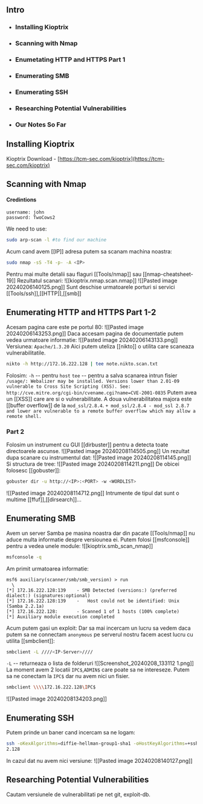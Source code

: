 ## Intro 
- ###  Installing Kioptrix
- ### Scanning with Nmap
- ### Enumetating HTTP and HTTPS Part 1
- ### Enumerating SMB
- ### Enumerating SSH
- ### Researching Potential Vulnerabilities
- ### Our Notes So Far
## Installing Kioptrix
Kioptrix Download - [https://tcm-sec.com/kioptrix](https://tcm-sec.com/kioptrix)

## Scanning with Nmap
#### Credintions
```copy
username: john
password: TwoCows2
```
We need to use:
```bash
sudo arp-scan -l #to find our machine
```
Acum cand avem [[IP]] adresa putem sa scanam machina noastra:
```bash
sudo nmap -sS -T4 -p- -A <IP>
```
Pentru mai multe detalii sau flaguri [[Tools/nmap]] sau [[nmap-cheatsheet-19]] 
Rezultatul scanari:
![[kioptrix.nmap.scan.nmap]]
![[Pasted image 20240206140125.png]]
Sunt deschise urmatoarele porturi si servici [[Tools/ssh]],[[HTTP]],[[smb]]
## Enumerating HTTP and HTTPS Part 1-2
Acesam pagina care este pe portul 80:
![[Pasted image 20240206143253.png]]
Daca accesam pagina de documentatie putem vedea urmatoare informatie:
![[Pasted image 20240206143133.png]]
Versiunea: `Apache/1.3.20`
Aici putem uteliza [[nikto]] o utilita care scaneaza vulnerabilitatile.
```bash
nikto -h http://172.16.222.128 | tee note.nikto.scan.txt
```
Folosim:
`-h` -- pentru `host`
`tee` -- pentru a salva scanarea intrun fisier 
`/usage/: Webalizer may be installed. Versions lower than 2.01-09 vulnerable to Cross Site Scripting (XSS). See: http://cve.mitre.org/cgi-bin/cvename.cgi?name=CVE-2001-0835`
Putem avea un [[XSS]] care are si o vulnerabilitate.
A doua vulnerabilitatea majora este [[buffer overflow]] de la `mod_ssl/2.8.4`.
`+ mod_ssl/2.8.4 - mod_ssl 2.8.7 and lower are vulnerable to a remote buffer overflow which may allow a remote shell.`
### Part 2
Folosim un instrument cu GUI [[dirbuster]] pentru a detecta toate directoarele ascunse.
![[Pasted image 20240208114505.png]]
Un rezultat dupa scanare cu instrumentul dat:
![[Pasted image 20240208114145.png]]
Si structura de tree:
![[Pasted image 20240208114211.png]]
De obicei folosesc [[gobuster]]:
```bash
gobuster dir -u http://<IP>:<PORT> -w <WORDLIST>
```
![[Pasted image 20240208114712.png]]
Intrumente de tipul dat sunt o multime [[ffuf]],[[dirsearch]]...

## Enumerating SMB
Avem un server Samba pe masina noastra dar din pacate [[Tools/nmap]] nu aduce multa informatie despre versiounea ei. Putem folosi [[msfconsole]] pentru a vedea unele module:
![[kioptrix.smb_scan_nmap]]
```bash
msfconsole -q
```
Am primit urmatoarea informatie:
```msfcons
msf6 auxiliary(scanner/smb/smb_version) > run  
  \
[*] 172.16.222.128:139    - SMB Detected (versions:) (preferred dialect:) (signatures:optional)  
[*] 172.16.222.128:139    -   Host could not be identified: Unix (Samba 2.2.1a)  
[*] 172.16.222.128:       - Scanned 1 of 1 hosts (100% complete)  
[*] Auxiliary module execution completed 
```
Acum putem gasi un exploit:
Dar sa mai incercam un lucru sa vedem daca putem sa ne connectam `anonymous` pe serverul nostru facem acest lucru cu utilita [[smbclient]]:
```bash
smbclient -L ////<IP-Server>////
```
`-L` -- returneaza o lista de folderuri 
![[Screenshot_20240208_133112 1.png]]
La moment avem 2 locatii `IPC$`,`ADMIN$` care poate sa ne intereseze.
Putem sa ne conectam la `IPC$` dar nu avem nici un fisier.
```bash
smbclient \\\\172.16.222.128\IPC$
```
![[Pasted image 20240208134203.png]]
## Enumerating SSH
Putem prinde un baner cand incercam sa ne logam:
```bash
ssh -oKexAlgorithms=diffie-hellman-group1-sha1 -oHostKeyAlgorithms=+ssh-rsa -c aes256-cbc root@172.16.22  
2.128
```
In cazul dat nu avem nici versiune:
![[Pasted image 20240208140127.png]]
## Researching Potential Vulnerabilities
Cautam versiunele de vulnerabilitati pe net git, exploit-db.
